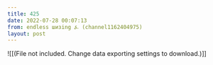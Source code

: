 ```yaml
---
title: 425
date: 2022-07-28 00:07:13
from: endless шизing ⍼ (channel1162404975)
layout: post
---
```


![[(File not included. Change data exporting settings to download.)]]


